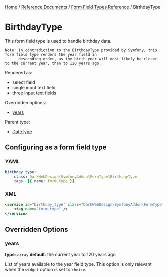 [Home](../../../index.md) /
[Reference Documents](../../index.md) /
[Form Field Types Reference](index.md) /
BirthdayType

# BirthdayType

This form field type is used to handle birthday data.

```text
Note: In contradiction to the BirthdayType provided by Symfony, this form field type renders the year field in
      descending order, as the birth year will most likely be closer to the current year, than to 120 years ago.
```

Rendered as:

* select field
* single input text field
* three input text fields

Overridden options:

* [years](#years)

Parent type:

* [DateType](http://symfony.com/doc/2.8/reference/forms/types/choice.html)

## Configuring as a form field type

### YAML

```yml
birthday_type:
    class: DarkWebDesign\SymfonyAddon\FormType\BirthdayType
    tags: [{ name: form.type }]
```

### XML

```xml
<service id="birthday_type" class="DarkWebDesign\SymfonyAddon\FormType\BirthdayType">
    <tag name="form.type" />
</service>
```

## Overridden Options

### years

**type**: `array` **default**: the current year to 120 years ago

List of years available to the year field type. This option is only relevant when the `widget` option is set to `choice`.
